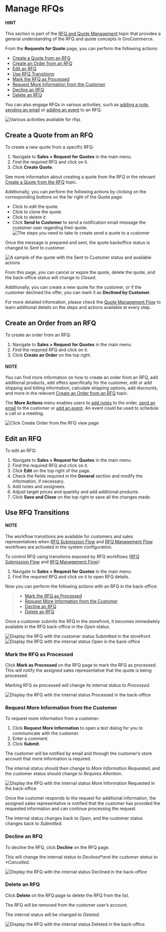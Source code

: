 <a id="mc-sales-rfq-manage"></a>

# Manage RFQs

#### HINT
This section is part of the [RFQ and Quote Management](../../../concept-guides/rfq-quotes/index.md#concept-guide-rfq-quotes) topic that provides a general understanding of the RFQ and quote concepts in OroCommerce.

From the **Requests for Quote** page, you can perform the following actions:

* [Create a Quote from an RFQ]()
* [Create an Order from an RFQ]()
* [Edit an RFQ]()
* [Use RFQ Transitions]()
* [Mark the RFQ as Processed]()
* [Request More Information from the Customer]()
* [Decline an RFQ]()
* [Delete an RFQ]()

You can also engage RFQs in various activities, such as [adding a note](../../getting-started/information-management/notes.md#user-guide-add-note), [sending an email](../../getting-started/user-menu/my-emails.md#user-guide-using-emails) or [adding an event](../../activities/calendar-events/index.md#doc-activities-events) to an RFQ.

![Various activities available for rfqs](user/img/sales/rfq/rfq_4.png)

## Create a Quote from an RFQ

To create a new quote from a specific RFQ:

1. Navigate to **Sales > Request for Quotes** in the main menu.
2. Find the required RFQ and click on it.
3. Click **Create Quote**.

See more information about creating a quote from the RFQ in the relevant [Create a Quote from the RFQ](../quotes/create/create-from-rfq.md#quote-create-from-rfq) topic.

Additionally, you can perform the following actions by clicking on the corresponding buttons on the far right of the Quote page:

* Click <i class="fa fa-edit fa-lg" aria-hidden="true"></i> to edit the quote.
* Click <i class="far fa-copy" aria-hidden="true"></i> to clone the quote.
* Click <i class="fas fa-trash-alt" aria-hidden="true"></i> to delete it.
* Click <i class="fa fa-envelope fa-lg" aria-hidden="true"></i> **Send to Customer** to send a notification email message the customer user regarding their quote.
  ![The steps you need to take to create send a quote to a customer](user/img/sales/rfq/rfq_7.png)

Once the message is prepared and sent, the quote backoffice status is changed to *Sent to customer*.

![A sample of the quote with the Sent to Customer status and available actions](user/img/sales/rfq/rfq_8.png)

From this page, you can cancel <i class="fa fa-times fa-lg" aria-hidden="true"></i> or expire <i class="far fa-clock" aria-hidden="true"></i> the quote, delete <i class="fas fa-trash-alt" aria-hidden="true"></i> the quote, and the back-office status will change to *Closed*.

Additionally, you can create a new quote for the customer, or if the customer declined the offer, you can mark it as **Declined by Customer**.

For more detailed information, please check the [Quote Management Flow](../quotes/flows/index.md#simple-quote-management) to learn additional details on the steps and actions available at every step.

## Create an Order from an RFQ

To create an order from an RFQ:

1. Navigate to **Sales > Request for Quotes** in the main menu.
2. Find the required RFQ and click on it.
3. Click **Create an Order** on the top right.

#### NOTE
You can find more information on how to create an order from an RFQ, add additional products, add offers specifically for the customer, edit or add shipping and billing information, calculate shipping options, add discounts, and more in the relevant [Create an Order from an RFQ](../orders/create.md#user-guide-sales-orders-create-from-rfq) topic.

The **More Actions** menu enables users to [add notes](../../getting-started/information-management/notes.md#user-guide-add-note) to the order, [send an email](../../getting-started/user-menu/my-emails.md#user-guide-using-emails) to the customer or [add an event](../../activities/calendar-events/index.md#doc-activities-events). An event could be used to schedule a call or a meeting.

![Click Create Order from the RFQ view page](user/img/sales/rfq/rfq_11.png)

<a id="user-guide-sales-requests-for-quote-edit"></a>

## Edit an RFQ

To edit an RFQ:

1. Navigate to **Sales > Request for Quotes** in the main menu.
2. Find the required RFQ and click on it.
3. Click **Edit** on the top right of the page.
4. Check the fields required in the **General** section and modify the information, if necessary.
5. Add notes and assignees.
6. Adjust target prices and quantity and add additional products.
7. Click **Save and Close** on the top right to save all the changes made.

<a id="user-guide-sales-requests-for-quote-steps-and-transitions"></a>

## Use RFQ Transitions

#### NOTE
The workflow transitions are available for customers and sales representatives when [RFQ Submission Flow](../../system/workflows/system-workflows/rfq-frontoffice.md#system-workflows-rfq-frontoffice-workflow) and [RFQ Management Flow](../../system/workflows/system-workflows/rfq-backoffice.md#system-workflows-rfq-backoffice-workflow) workflows are activated in the system configuration.

To control RFQ using transitions exposed by RFQ workflows ([RFQ Submission Flow](../../system/workflows/system-workflows/rfq-frontoffice.md#system-workflows-rfq-frontoffice-workflow) and [RFQ Management Flow](../../system/workflows/system-workflows/rfq-backoffice.md#system-workflows-rfq-backoffice-workflow)):

1. Navigate to **Sales > Request for Quotes** in the main menu.
2. Find the required RFQ and click on it to open RFQ details.

Now you can perform the following actions with an RFQ in the back-office:

> * [Mark the RFQ as Processed](#mark-the-rfq-as-processed)
> * [Request More Information from the Customer](#request-more-information-from-the-customer)
> * [Decline an RFQ](#decline-an-rfq)
> * [Delete an RFQ](#delete-an-rfq)

Once a customer submits the RFQ in the storefront, it becomes immediately available in the RFQ back-office in the *Open* status.

![Display the RFQ with the customer status Submitted in the storefront](user/img/sales/rfq/rfq_12.png)![Display the RFQ with the internal status Open in the back-office](user/img/sales/rfq/rfq_13.png)

<a id="user-guide-sales-requests-for-quote-steps-and-transitions-processed"></a>

### Mark the RFQ as Processed

Click **Mark as Processed** <i class="fa fa-archive fa-lg" aria-hidden="true"></i> on the RFQ page to mark the RFQ as processed. This will notify the assigned sales representative that the quote is being processed.

Marking RFQ as processed will change its internal status to *Processed*.

![Display the RFQ with the internal status Processed in the back-office](user/img/sales/rfq/rfq_14.png)

<a id="user-guide-sales-requests-for-quote-steps-and-transitions-more-info"></a>

### Request More Information from the Customer

To request more information from a customer:

1. Click **Request More Information** <i class="far fa-question-circle" aria-hidden="true"></i> to open a text dialog for you to communicate with the customer.
2. Enter a comment.
3. Click **Submit**.

The customer will be notified by email and through the customer’s store account that more information is required.

The internal status should then change to *More Information Requested*, and the customer status should change to *Requires Attention*.

![Display the RFQ with the internal status More Information Requested in the back-office](user/img/sales/rfq/rfq_16.png)

Once the customer responds to the request for additional information, the assigned sales representative is notified that the customer has provided the requested information and can continue processing the request.

The internal status changes back to *Open*, and the customer status changes back to *Submitted*.

<a id="user-guide-sales-requests-for-quote-steps-and-transitions-decline"></a>

### Decline an RFQ

To decline the RFQ,  click **Decline** on the RFQ page.

This will change the internal status to *Declined\*and the customer status to \*Cancelled*.

![Display the RFQ with the internal status Declined in the back-office](user/img/sales/rfq/rfq_17.png)

<a id="user-guide-sales-requests-for-quote-steps-and-transitions-delete"></a>

### Delete an RFQ

Click **Delete** on the RFQ page to delete the RFQ from the list.

The RFQ will be removed from the customer user’s account.

The internal status will be changed to *Deleted*.

![Display the RFQ with the internal status Deleted in the back-office](user/img/sales/rfq/rfq_18.png)
<!-- fa-bars = fa-navicon -->
<!-- Ic Tiles is used as Set As Default in saved views, and as tiles in display layout options -->
<!-- IcPencil refers to Rename in Commerce and Inline Editing in CRM -->
<!-- Check mark in the square. -->
<!-- SortDesc is also used as drop-down arrow -->
